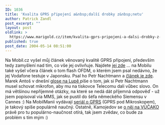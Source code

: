```yaml
---
ID: 1036
title: 'Kvalita GPRS připojení a&nbsp;další drobky z&nbsp;netu'
author: Patrick Zandl
post_excerpt: ""
layout: post
oldlink: >
  https://www.marigold.cz/item/kvalita-gprs-pripojeni-a-dalsi-drobky-z-netu
published: true
post_date: 2004-05-14 08:51:00
---
```

Na Mobil.cz vyšel můj článek věnovaný kvalitě GPRS připojení, především tedy zamyšlení nad tím, co vše jej ovlivňuje. Najdete <A href="http://mobil.idnes.cz/mobilni_komunikace/mobilni_technologie/GPRS/technologie_gprs040514.html" target=_blank>jej zde</A> ... na Mobilu také vyšel včera článek o tom flash OFDM, o kterém jsem psal nedávno, že jej Vodafone testuje v Japonsku. Psal ho Petr Nachtmann a <A href="http://mobil.idnes.cz/mobilni_komunikace/mobilni_technologie/UMTS/flarion040513.html" target=_blank>článek je zde</A>. Marek Antoš v dnešní <A href="http://www.lupa.cz/clanek.php3?show=3375" target=_blank>glose na Lupě </A>píše o tom, jak si Petr Nachtmann musel schovat mikrofon, aby mu na tiskovce Telecomu dali vůbec slovo. On má většinou nepříjemné otázky, na které se nedá dát příjemná odpověď - už jsem popisoval via MMS, jak se pustil do šéfa německého Siemensu v Cannes :) Na MobilManii vydávají <A href="http://www.mobilmania.cz/Profi/AR.asp?ARI=107257" target=_blank>seriál o GPRS</A>&#160;(GPRS pod Mikroskopem), je takový spíše populárně naučný. Ostatně, Kamojedov se <A href="http://vucako.bloguje.cz/41495_item.php" target=_blank>o něj na VÚČAKO</A> právě pro tu populárno-naučnost otírá, tak jsem zvědav, co bude za problém s tím mým :)
